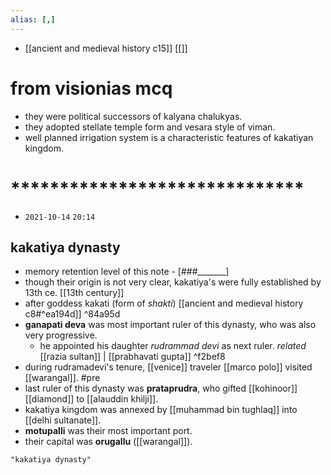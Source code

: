 ```yaml
---
alias: [,]
---
```

- [[ancient and medieval history c15]] [[]]

# from visionias mcq
- they were political successors of kalyana chalukyas.
- they adopted stellate temple form and vesara style of viman.
- well planned irrigation system is a characteristic features of kakatiyan kingdom.
# ******************************
- `2021-10-14` `20:14`
## kakatiya dynasty
- memory retention level of this note - [###_______]
- though their origin is not very clear, kakatiya's were fully established by 13th ce. [[13th century]]
- after goddess kakati (form of _shakti_) [[ancient and medieval history c8#^ea194d]] ^84a95d
- __ganapati deva__ was most important ruler of this dynasty, who was also very progressive.
	- he appointed his daughter _rudrammad devi_ as next ruler. _related_ [[razia sultan]] | [[prabhavati gupta]]  ^f2bef8
- during rudramadevi's tenure, [[venice]] traveler [[marco polo]] visited [[warangal]]. #pre 
- last ruler of this dynasty was **prataprudra**, who gifted [[kohinoor]] [[diamond]] to [[alauddin khilji]].
- kakatiya kingdom was annexed by [[muhammad bin tughlaq]] into [[delhi sultanate]].
- **motupalli** was their most important port.
- their capital was **orugallu** ([[warangal]]). 

```query 2021-10-14 20:13
"kakatiya dynasty"
```
